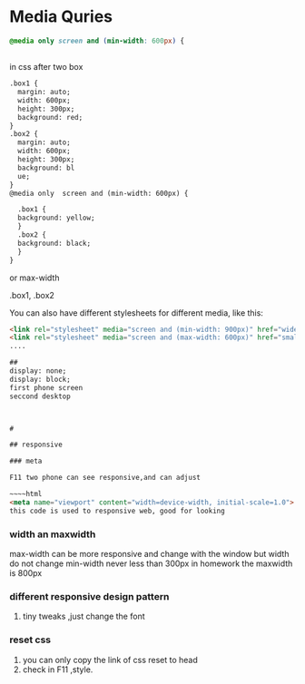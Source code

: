 # Media Quries

~~~css
@media only screen and (min-width: 600px) {

~~~

## 

in css  after two box 

~~~~html
.box1 {
  margin: auto;
  width: 600px;
  height: 300px;
  background: red;
}
.box2 {
  margin: auto;
  width: 600px;
  height: 300px;
  background: bl
  ue;
}
@media only  screen and (min-width: 600px) {

  .box1 {
  background: yellow;
  }
  .box2 {
  background: black;
  }  
}


~~~~
or max-width

.box1, .box2

You can also have different stylesheets for different media, like this:

~~~html
<link rel="stylesheet" media="screen and (min-width: 900px)" href="widescreen.css">
<link rel="stylesheet" media="screen and (max-width: 600px)" href="smallscreen.css">
....

##
display: none;
display: block;
first phone screen
seccond desktop



#

## responsive

### meta

F11 two phone can see responsive,and can adjust

~~~~html
<meta name="viewport" content="width=device-width, initial-scale=1.0">
this code is used to responsive web, good for looking
~~~~

### width an maxwidth

max-width can be more responsive and change with the window
but width do not change
min-width never less than 300px
in homework the maxwidth is 800px

### different responsive design pattern

1. tiny tweaks ,just change the font

### reset css 

1. you can only copy the link of css reset to head 
2. check in F11 ,style.
   
